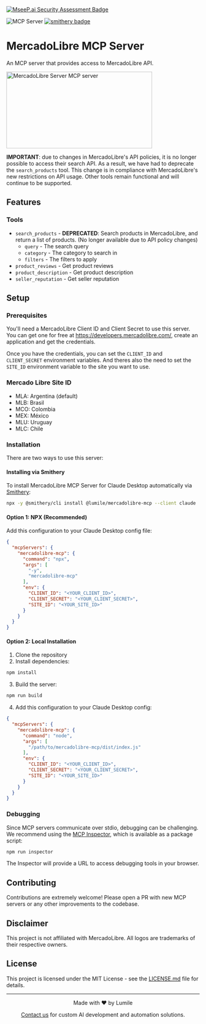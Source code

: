 [![MseeP.ai Security Assessment Badge](https://mseep.net/pr/lumile-mercadolibre-mcp-badge.png)](https://mseep.ai/app/lumile-mercadolibre-mcp)

![](https://badge.mcpx.dev?type=server 'MCP Server')
[![smithery badge](https://smithery.ai/badge/@lumile/mercadolibre-mcp)](https://smithery.ai/server/@lumile/mercadolibre-mcp)
# MercadoLibre MCP Server

An MCP server that provides access to MercadoLibre API.

<a href="https://glama.ai/mcp/servers/hgsefxwq4c"><img width="380" height="200" src="https://glama.ai/mcp/servers/hgsefxwq4c/badge" alt="MercadoLibre Server MCP server" /></a>

**IMPORTANT**: due to changes in MercadoLibre's API policies, it is no longer possible to access their search API. As a result, we have had to deprecate the `search_products` tool. This change is in compliance with MercadoLibre's new restrictions on API usage. Other tools remain functional and will continue to be supported.

## Features

### Tools
- `search_products` - **DEPRECATED**: Search products in MercadoLibre, and return a list of products. (No longer available due to API policy changes)
  - `query` - The search query
  - `category` - The category to search in
  - `filters` - The filters to apply
- `product_reviews` - Get product reviews
- `product_description` - Get product description
- `seller_reputation` - Get seller reputation

## Setup

### Prerequisites

You'll need a MercadoLibre Client ID and Client Secret to use this server.  You can get one for free at https://developers.mercadolibre.com/, create an application and get the credentials.

Once you have the credentials, you can set the `CLIENT_ID` and `CLIENT_SECRET` environment variables.  And theres also the need to set the `SITE_ID` environment variable to the site you want to use.

### Mercado Libre Site ID
- MLA: Argentina (default)
- MLB: Brasil
- MCO: Colombia
- MEX: México
- MLU: Uruguay
- MLC: Chile

### Installation

There are two ways to use this server:

#### Installing via Smithery

To install MercadoLibre MCP Server for Claude Desktop automatically via [Smithery](https://smithery.ai/server/@lumile/mercadolibre-mcp):

```bash
npx -y @smithery/cli install @lumile/mercadolibre-mcp --client claude
```

#### Option 1: NPX (Recommended)
Add this configuration to your Claude Desktop config file:

```json
{
  "mcpServers": {
    "mercadolibre-mcp": {
      "command": "npx",
      "args": [
        "-y",
        "mercadolibre-mcp"
      ],
      "env": {
        "CLIENT_ID": "<YOUR_CLIENT_ID>",
        "CLIENT_SECRET": "<YOUR_CLIENT_SECRET>",
        "SITE_ID": "<YOUR_SITE_ID>"
      }
    }
  }
}
```
#### Option 2: Local Installation
1. Clone the repository
2. Install dependencies:
```bash
npm install
```

3. Build the server:
```bash
npm run build
```

4. Add this configuration to your Claude Desktop config:
```json
{
  "mcpServers": {
    "mercadolibre-mcp": {
      "command": "node",
      "args": [
        "/path/to/mercadolibre-mcp/dist/index.js"
      ],
      "env": {
        "CLIENT_ID": "<YOUR_CLIENT_ID>",
        "CLIENT_SECRET": "<YOUR_CLIENT_SECRET>",
        "SITE_ID": "<YOUR_SITE_ID>"
      }
    }
  }
}
```

### Debugging

Since MCP servers communicate over stdio, debugging can be challenging. We recommend using the [MCP Inspector](https://github.com/modelcontextprotocol/inspector), which is available as a package script:

```bash
npm run inspector
```

The Inspector will provide a URL to access debugging tools in your browser.

## Contributing

Contributions are extremely welcome! Please open a PR with new MCP servers or any other improvements to the codebase.

## Disclaimer

This project is not affiliated with MercadoLibre. All logos are trademarks of their respective owners.

## License

This project is licensed under the MIT License - see the [LICENSE.md](LICENSE.md) file for details.

------

<p align="center">
Made with ❤️ by Lumile
</p>

<p align="center">
<a href="https://www.lumile.com.ar">Contact us</a> for custom AI development and automation solutions.
</p>
